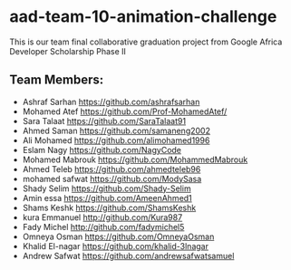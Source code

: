 # aad-team-10-animation-challenge
This is our team final collaborative graduation project from Google Africa Developer Scholarship Phase II 

## Team Members:
- Ashraf Sarhan       https://github.com/ashrafsarhan
- Mohamed Atef	      https://github.com/Prof-MohamedAtef/
- Sara Talaat	      https://github.com/SaraTalaat91
- Ahmed Saman	      https://github.com/samaneng2002
- Ali Mohamed 	      https://github.com/alimohamed1996
- Eslam Nagy 	      https://github.com/NagyCode
- Mohamed Mabrouk	  https://github.com/MohammedMabrouk
- Ahmed Teleb 	      https://github.com/ahmedteleb96
- mohamed safwat	  https://github.com/ModySasa
- Shady Selim	      https://github.com/Shady-Selim
- Amin essa	          https://github.com/AmeenAhmed1
- Shams Keshk	      https://github.com/ShamsKeshk
- kura Emmanuel	      http://github.com/Kura987
- Fady Michel	      http://github.com/fadymichel5
- Omneya Osman	      https://github.com/OmneyaOsman
- Khalid El-nagar     https://github.com/khalid-3lnagar
- Andrew Safwat       https://github.com/andrewsafwatsamuel
